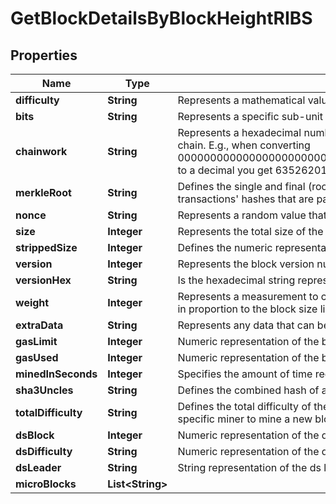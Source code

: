 

# GetBlockDetailsByBlockHeightRIBS


## Properties

| Name | Type | Description | Notes |
|------------ | ------------- | ------------- | -------------|
|**difficulty** | **String** | Represents a mathematical value of how hard it is to find a valid hash for this block. |  |
|**bits** | **String** | Represents a specific sub-unit of Zcash. Bits have two-decimal precision |  |
|**chainwork** | **String** | Represents a hexadecimal number of all the hashes necessary to produce the current chain. E.g., when converting 0000000000000000000000000000000000000000000086859f7a841475b236fd to a decimal you get 635262017308958427068157 hashes, or 635262 exahashes. |  |
|**merkleRoot** | **String** | Defines the single and final (root) node of a Merkle tree. It is the combined hash of all transactions&#39; hashes that are part of a blockchain block. |  |
|**nonce** | **String** | Represents a random value that can be adjusted to satisfy the Proof of Work. |  |
|**size** | **Integer** | Represents the total size of the block in Bytes. |  |
|**strippedSize** | **Integer** | Defines the numeric representation of the block size excluding the witness data. |  |
|**version** | **Integer** | Represents the block version number. |  |
|**versionHex** | **String** | Is the hexadecimal string representation of the block&#39;s version. |  |
|**weight** | **Integer** | Represents a measurement to compare the size of different transactions to each other in proportion to the block size limi |  |
|**extraData** | **String** | Represents any data that can be included by the miner in the block. |  |
|**gasLimit** | **Integer** | Numeric representation of the block gas_limit |  |
|**gasUsed** | **Integer** | Numeric representation of the block gas_limit |  |
|**minedInSeconds** | **Integer** | Specifies the amount of time required for the block to be mined in seconds. |  |
|**sha3Uncles** | **String** | Defines the combined hash of all uncles for a given parent. |  |
|**totalDifficulty** | **String** | Defines the total difficulty of the chain until this block, i.e. how difficult it is for a specific miner to mine a new block. |  |
|**dsBlock** | **Integer** | Numeric representation of the ds block |  |
|**dsDifficulty** | **String** | Numeric representation of the ds difficulty |  |
|**dsLeader** | **String** | String representation of the ds leader |  |
|**microBlocks** | **List&lt;String&gt;** |  |  |



